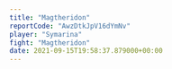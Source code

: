```yaml
---
title: "Magtheridon"
reportCode: "AwzDtkJpV16dYmNv"
player: "Symarina"
fight: "Magtheridon"
date: 2021-09-15T19:58:37.879000+00:00
---
```

